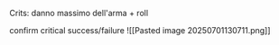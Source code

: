 Crits: danno massimo dell'arma + roll


confirm critical success/failure ![[Pasted image 20250701130711.png]]